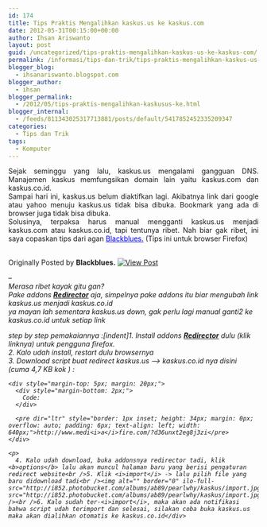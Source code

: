 ```yaml
---
id: 174
title: Tips Praktis Mengalihkan kaskus.us ke kaskus.com
date: 2012-05-31T00:15:00+00:00
author: Ihsan Ariswanto
layout: post
guid: /uncategorized/tips-praktis-mengalihkan-kaskus-us-ke-kaskus-com/
permalink: /informasi/tips-dan-trik/tips-praktis-mengalihkan-kaskus-us-ke-kaskus-com/
blogger_blog:
  - ihsanariswanto.blogspot.com
blogger_author:
  - ihsan
blogger_permalink:
  - /2012/05/tips-praktis-mengalihkan-kaskusus-ke.html
blogger_internal:
  - /feeds/811343025317713881/posts/default/5417852452335209347
categories:
  - Tips dan Trik
tags:
  - Komputer
---
```

<div style="text-align: justify;">
  Sejak seminggu yang lalu, kaskus.us mengalami gangguan DNS. Manajemen kaskus memfungsikan domain lain yaitu kaskus.com dan kaskus.co.id.
</div>

<div style="text-align: justify;">
</div>

<div style="text-align: justify;">
  Sampai hari ini, kaskus.us belum diaktifkan lagi. Akibatnya link dari google atau yahoo menuju kaskus.us tidak bisa dibuka. Bookmark yang ada di browser juga tidak bisa dibuka.
</div>

<div style="text-align: justify;">
</div>

<div style="text-align: justify;">
  Solusinya, terpaksa harus manual mengganti kaskus.us menjadi kaskus.com atau kaskus.co.id, tapi tentunya ribet. Nah biar gak ribet, ini saya copaskan tips dari agan <a href="http://www.kaskus.co.id/member.php?u=2388893" style="color: blue;">Blackblues.</a> (Tips ini untuk browser Firefox)
</div>

<div style="text-align: justify;">
</div>

<a name='more'></a>  
Originally Posted by **Blackblues.** <a href="http://www.kaskus.co.id/showthread.php?p=699000112#post699000112" rel="nofollow"><img alt="View Post" border="0" class="inlineimg" ilo-full-src="http://static.kaskus.co.id/images/buttons/viewpost.gif" src="http://static.kaskus.co.id/images/buttons/viewpost.gif" title="View Post" /></a>

<div>
  <span style="font-size: medium;"> </span>
</div>

<span style="font-size: medium;"></span>

<div style="font-style: italic;">
  &#8211;<br />Merasa ribet kayak gitu gan? <img alt="" border="0" class="inlineimg" ilo-full-src="http://static.kaskus.co.id/images/smilies/sumbangan/6.gif" src="http://static.kaskus.co.id/images/smilies/sumbangan/6.gif" title="Stick Out Tongue" /><br />Pake addons <a href="https://addons.mozilla.org/en-US/firefox/addon/redirector/" target="_blank"><b>Redirector</b></a> aja, simpelnya pake addons itu biar mengubah link kaskus.us menjadi kaskus.co.id<br />ya mayan lah sementara kaskus.us down, gak perlu lagi manual ganti2 ke kaskus.co.id untuk setiap link</p> 
  
  <p>
    step by step pemakaiannya :[indent]1. Install addons <a href="https://addons.mozilla.org/en-US/firefox/addon/redirector/" target="_blank"><b>Redirector</b></a> dulu (klik linknya) untuk pengguna firefox.<br />2. Kalo udah install, restart dulu browsernya <img alt="" border="0" class="inlineimg" ilo-full-src="http://static.kaskus.co.id/images/smilies/sumbangan/14.gif" src="http://static.kaskus.co.id/images/smilies/sumbangan/14.gif" title="Big Grin" /><br />3. Download script buat redirect kaskus.us &#8211;> kaskus.co.id nya disini (cuma 4,7 KB kok <img alt="" border="0" class="inlineimg" ilo-full-src="http://static.kaskus.co.id/images/smilies/sumbangan/005.gif" src="http://static.kaskus.co.id/images/smilies/sumbangan/005.gif" title="Peace" />) : 
    
    <div style="margin-top: 5px; margin: 20px;">
      <div style="margin-bottom: 2px;">
        Code:
      </div>
      
      <pre dir="ltr" style="border: 1px inset; height: 34px; margin: 0px; overflow: auto; padding: 6px; text-align: left; width: 640px;">http://www.medi<i>a</i>fire.com/?d36unxt2eg8j3zi</pre>
    </div>
    
    <p>
      4. Kalo udah download, buka addonsnya redirector tadi, klik <b>options</b> lalu akan muncul halaman baru yang berisi pengaturan redirect website<br />5. Klik <i>import</i> -> lalu pilih file yang baru didownload tadi<br /><img alt="" border="0" ilo-full-src="http://i852.photobucket.com/albums/ab89/pearlwhy/kaskus/import.jpg" src="http://i852.photobucket.com/albums/ab89/pearlwhy/kaskus/import.jpg" /><br />6. Kalo sudah ter-<i>import</i>, maka akan ada notifikasi bahwa script udah terimport dan selesai, silakan coba buka kaskus.us maka akan dialihkan otomatis ke kaskus.co.id</div>